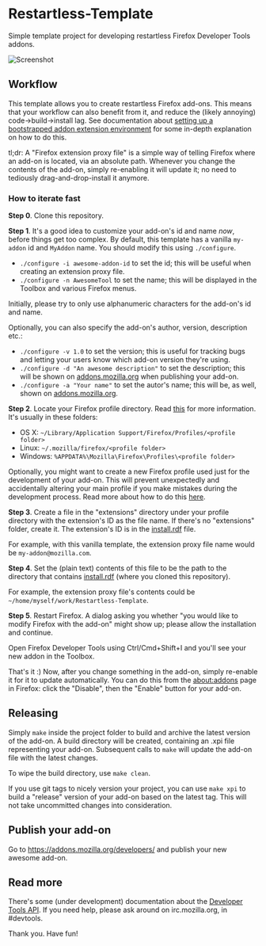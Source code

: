 Restartless-Template
===

Simple template project for developing restartless Firefox Developer Tools addons.

![Screenshot](https://dl.dropboxusercontent.com/u/2388316/screenshots/firefox-restartless-addon.png)

## Workflow

This template allows you to create restartless Firefox add-ons. This means that your workflow can also benefit from it, and reduce the (likely annoying) code->build->install lag. See documentation about [setting up a bootstrapped addon extension environment](https://developer.mozilla.org/en-US/docs/Setting_up_extension_development_environment#Firefox_extension_proxy_file) for some in-depth explanation on how to do this.

tl;dr: A "Firefox extension proxy file" is a simple way of telling Firefox where an add-on is located, via an absolute path. Whenever you change the contents of the add-on, simply re-enabling it will update it; no need to tediously drag-and-drop-install it anymore.

### How to iterate fast

__Step 0__. Clone this repository.

__Step 1__. It's a good idea to customize your add-on's id and name *now*, before things get too complex. By default, this template has a vanilla `my-addon` id and `MyAddon` name. You should modify this using `./configure`.

* `./configure -i awesome-addon-id` to set the id; this will be useful when creating an extension proxy file.
* `./configure -n AwesomeTool` to set the name; this will be displayed in the Toolbox and various Firefox menus.

Initially, please try to only use alphanumeric characters for the add-on's id and name.

Optionally, you can also specify the add-on's author, version, description etc.:

* `./configure -v 1.0` to set the version; this is useful for tracking bugs and letting your users know which add-on version they're using.
* `./configure -d "An awesome description"` to set the description; this will be shown on [addons.mozilla.org](https://addons.mozilla.org/en-US/developers/) when publishing your add-on.
* `./configure -a "Your name"` to set the autor's name; this will be, as well, shown on [addons.mozilla.org](https://addons.mozilla.org/en-US/developers/).

__Step 2__. Locate your Firefox profile directory. Read [this](http://kb.mozillazine.org/Profile_folder_-_Firefox) for more information. It's usually in these folders:

* OS X: `~/Library/Application Support/Firefox/Profiles/<profile folder>`
* Linux: `~/.mozilla/firefox/<profile folder>`
* Windows: `%APPDATA%\Mozilla\Firefox\Profiles\<profile folder>`

Optionally, you might want to create a new Firefox profile used just for the development of your add-on. This will prevent unexpectedly and accidentally altering your main profile if you make mistakes during the development process. Read more about how to do this [here](https://developer.mozilla.org/en-US/Add-ons/Setting_up_extension_development_environment#Development_profile).

__Step 3__. Create a file in the "extensions" directory under your profile directory with the extension's ID as the file name. If there's no "extensions" folder, create it. The extension's ID is in the [install.rdf](https://github.com/victorporof/Restartless-Template/blob/master/install.rdf#L9) file.

For example, with this vanilla template, the extension proxy file name would be `my-addon@mozilla.com`.

__Step 4__. Set the (plain text) contents of this file to be the path to the directory that contains [install.rdf](https://github.com/victorporof/Restartless-Template/blob/master/install.rdf) (where you cloned this repository).

For example, the extension proxy file's contents could be `~/home/myself/work/Restartless-Template`.

__Step 5__. Restart Firefox. A dialog asking you whether "you would like to modify Firefox with the add-on" might show up; please allow the installation and continue.

Open Firefox Developer Tools using Ctrl/Cmd+Shift+I and you'll see your new addon in the Toolbox.

That's it :) Now, after you change something in the add-on, simply re-enable it for it to update automatically. You can do this from the [about:addons](about:addons) page in Firefox: click the "Disable", then the "Enable" button for your add-on.

## Releasing

Simply `make` inside the project folder to build and archive the latest version of the add-on. A build directory will be created, containing an .xpi file representing your add-on. Subsequent calls to `make` will update the add-on file with the latest changes.

To wipe the build directory, use `make clean`.

If you use git tags to nicely version your project, you can use `make xpi` to build a "release" version of your add-on based on the latest tag. This will not take uncommitted changes into consideration.

## Publish your add-on

Go to https://addons.mozilla.org/developers/ and publish your new awesome add-on.

## Read more

There's some (under development) documentation about the [Developer Tools API](https://developer.mozilla.org/en-US/docs/Tools/DevToolsAPI). If you need help, please ask around on irc.mozilla.org, in #devtools.

Thank you. Have fun!
